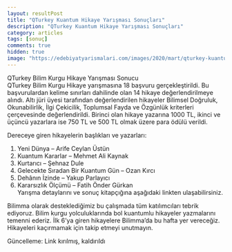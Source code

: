 ```yaml
---
layout: resultPost
title: "QTurkey Kuantum Hikaye Yarışması Sonuçları"
description: "QTurkey Kuantum Hikaye Yarışması Sonuçları"
category: articles
tags: [sonuç]
comments: true
hidden: true
image: "https://edebiyatyarismalari.com/images/2020/mart/qturkey-kuantum-bilimma-bilimkurgu-oyku-yarismasi-sonuclari.jpg"
---
```


QTurkey Bilim Kurgu Hikaye Yarışması Sonucu  
QTurkey Bilim Kurgu Hikaye yarışmasına 18 başvuru gerçekleştirildi. Bu başvurulardan kelime sınırları dahilinde olan 14 hikaye değerlendirilmeye alındı. Altı jüri üyesi tarafından değerlendirilen hikayeler Bilimsel Doğruluk, Okunabilirlik, İlgi Çekicilik, Toplumsal Fayda ve Özgünlük kriterleri çerçevesinde değerlendirildi. Birinci olan hikaye yazarına 1000 TL, ikinci ve üçüncü yazarlara ise 750 TL ve 500 TL olmak üzere para ödülü verildi.  

Dereceye giren hikayelerin başlıkları ve yazarları:  
1. Yeni Dünya – Arife Ceylan Üstün
2. Kuantum Kararlar – Mehmet Ali Kaynak  
3. Kurtarıcı – Şehnaz Dule  
4. Gelecekte Sıradan Bir Kuantum Gün – Ozan Kırcı  
5. Dehânın İzinde – Yakup Parlayıcı  
6. Kararsızlık Ölçümü – ​Fatih Önder Gürkan  
Yarışma detaylarını ve sonuç kitapçığına aşağıdaki linkten ulaşabilirsiniz.  

Bilimma olarak desteklediğimiz bu çalışmada tüm katılımcıları tebrik ediyoruz. Bilim kurgu yolculuklarında bol kuantumlu hikayeler yazmalarını temenni ederiz.
İlk 6’ya giren hikayelere Bilimma’da bu hafta yer vereceğiz. Hikayeleri kaçırmamak için takip etmeyi unutmayın.

Güncelleme: Link kırılmış, kaldırıldı